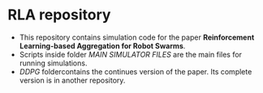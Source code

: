 # RLA repository
- This repository contains simulation code for the paper **Reinforcement Learning-based Aggregation for Robot Swarms**.
- Scripts inside folder *MAIN SIMULATOR FILES* are the main files for running simulations. 
- *DDPG* foldercontains the continues version of the paper. Its complete version is in another repository.
